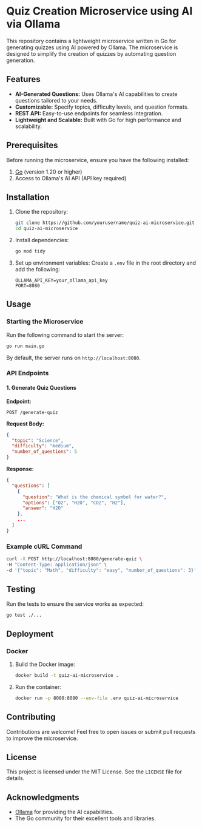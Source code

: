 # Quiz Creation Microservice using AI via Ollama

This repository contains a lightweight microservice written in Go for generating quizzes using AI powered by Ollama. The microservice is designed to simplify the creation of quizzes by automating question generation.

## Features
- **AI-Generated Questions:** Uses Ollama's AI capabilities to create questions tailored to your needs.
- **Customizable:** Specify topics, difficulty levels, and question formats.
- **REST API:** Easy-to-use endpoints for seamless integration.
- **Lightweight and Scalable:** Built with Go for high performance and scalability.

## Prerequisites
Before running the microservice, ensure you have the following installed:

1. [Go](https://go.dev/dl/) (version 1.20 or higher)
2. Access to Ollama's AI API (API key required)

## Installation

1. Clone the repository:
   ```bash
   git clone https://github.com/yourusername/quiz-ai-microservice.git
   cd quiz-ai-microservice
   ```

2. Install dependencies:
   ```bash
   go mod tidy
   ```

3. Set up environment variables:
   Create a `.env` file in the root directory and add the following:
   ```env
   OLLAMA_API_KEY=your_ollama_api_key
   PORT=8080
   ```

## Usage

### Starting the Microservice

Run the following command to start the server:
```bash
go run main.go
```

By default, the server runs on `http://localhost:8080`.

### API Endpoints

#### 1. Generate Quiz Questions
**Endpoint:**
```
POST /generate-quiz
```

**Request Body:**
```json
{
  "topic": "Science",
  "difficulty": "medium",
  "number_of_questions": 5
}
```

**Response:**
```json
{
  "questions": [
    {
      "question": "What is the chemical symbol for water?",
      "options": ["O2", "H2O", "CO2", "H2"],
      "answer": "H2O"
    },
    ...
  ]
}
```

### Example cURL Command
```bash
curl -X POST http://localhost:8080/generate-quiz \
-H "Content-Type: application/json" \
-d '{"topic": "Math", "difficulty": "easy", "number_of_questions": 3}'
```

## Testing
Run the tests to ensure the service works as expected:
```bash
go test ./...
```

## Deployment

### Docker
1. Build the Docker image:
   ```bash
   docker build -t quiz-ai-microservice .
   ```

2. Run the container:
   ```bash
   docker run -p 8080:8080 --env-file .env quiz-ai-microservice
   ```

## Contributing
Contributions are welcome! Feel free to open issues or submit pull requests to improve the microservice.

## License
This project is licensed under the MIT License. See the `LICENSE` file for details.

## Acknowledgments
- [Ollama](https://ollama.com) for providing the AI capabilities.
- The Go community for their excellent tools and libraries.

